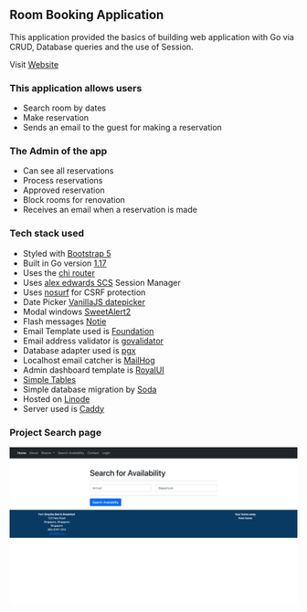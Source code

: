 ## Room Booking Application

This application provided the basics of building web application with Go via CRUD, Database queries and the use of Session.

Visit [Website](https://li1450-170.members.linode.com/)

### This application allows users

- Search room by dates
- Make reservation
- Sends an email to the guest for making a reservation

### The Admin of the app

- Can see all reservations
- Process reservations
- Approved reservation
- Block rooms for renovation
- Receives an email when a reservation is made

### Tech stack used

- Styled with [Bootstrap 5](https://getbootstrap.com/)
- Built in Go version [1.17](https://golang.org/dl/)
- Uses the [chi router](https://github.com/go-chi/chi/v5)
- Uses [alex edwards SCS](https://github.com/alexedwards/scs/v2) Session Manager
- Uses [nosurf](https://github.com/justinas/nosurf) for CSRF protection
- Date Picker [VanillaJS datepicker](https://mymth.github.io/vanillajs-datepicker/#/)
- Modal windows [SweetAlert2](https://sweetalert2.github.io/)
- Flash messages [Notie](https://github.com/jaredreich/notie)
- Email Template used is [Foundation](https://get.foundation/emails/getting-started.html)
- Email address validator is [govalidator](https://github.com/asaskevich/govalidator)
- Database adapter used is [pgx](https://github.com/jackc/pgx)
- Localhost email catcher is [MailHog](https://github.com/mailhog/MailHog)
- Admin dashboard template is [RoyalUI](https://github.com/BootstrapDash/RoyalUI-Free-Bootstrap-Admin-Template)
- [Simple Tables](https://github.com/fiduswriter/Simple-DataTables)
- Simple database migration by [Soda](https://gobuffalo.io/en/docs/db/toolbox/)
- Hosted on [Linode](https://www.linode.com/)
- Server used is [Caddy](https://caddyserver.com/)

### Project Search page

![Bookings](https://github.com/earnestaddae/bookings/blob/main/bookings.png)

